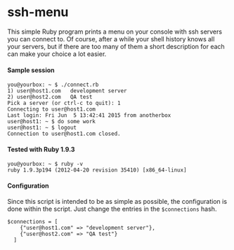 # ssh-menu

This simple Ruby program prints a menu on your console with ssh servers you can connect to.
Of course, after a while your shell history knows all your servers, but if there are too many of them a short 
description for each can make your choice a lot easier.

#### Sample session
```
you@yourbox: ~ $ ./connect.rb
1) user@host1.com   development server
2) user@host2.com   QA test
Pick a server (or ctrl-c to quit): 1
Connecting to user@host1.com
Last login: Fri Jun  5 13:42:41 2015 from anotherbox
user@host1: ~ $ do some work
user@host1: ~ $ logout
Connection to user@host1.com closed.
```

#### Tested with Ruby 1.9.3
```
you@yourbox: ~ $ ruby -v
ruby 1.9.3p194 (2012-04-20 revision 35410) [x86_64-linux]
```

#### Configuration

Since this script is intended to be as simple as possible, the configuration is done within the script. Just change the entries in the `$connections` hash.
```
$connections = [
    {"user@host1.com" => "development server"},
    {"user@host2.com" => "QA test"}
  ]
```

